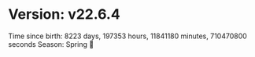 # Version: v22.6.4
Time since birth: 8223 days, 197353 hours, 11841180 minutes, 710470800 seconds
Season: Spring 🌸
